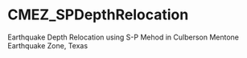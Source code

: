 # CMEZ_SPDepthRelocation
Earthquake Depth Relocation using S-P Mehod in Culberson Mentone Earthquake Zone, Texas 
